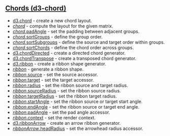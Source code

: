 ## [Chords (d3-chord)](https://github.com/d3/d3-chord/tree/v3.0.1)

- [d3.chord](https://github.com/d3/d3-chord/blob/v3.0.1/README.md#chord) - create a new chord layout.
- [_chord_](https://github.com/d3/d3-chord/blob/v3.0.1/README.md#_chord) - compute the layout for the given matrix.
- [_chord_.padAngle](https://github.com/d3/d3-chord/blob/v3.0.1/README.md#chord_padAngle) - set the padding between adjacent groups.
- [_chord_.sortGroups](https://github.com/d3/d3-chord/blob/v3.0.1/README.md#chord_sortGroups) - define the group order.
- [_chord_.sortSubgroups](https://github.com/d3/d3-chord/blob/v3.0.1/README.md#chord_sortSubgroups) - define the source and target order within groups.
- [_chord_.sortChords](https://github.com/d3/d3-chord/blob/v3.0.1/README.md#chord_sortChords) - define the chord order across groups.
- [d3.chordDirected](https://github.com/d3/d3-chord/blob/v3.0.1/README.md#chordDirected) - create a directed chord generator.
- [d3.chordTranspose](https://github.com/d3/d3-chord/blob/v3.0.1/README.md#chordTranspose) - create a transposed chord generator.
- [d3.ribbon](https://github.com/d3/d3-chord/blob/v3.0.1/README.md#ribbon) - create a ribbon shape generator.
- [_ribbon_](https://github.com/d3/d3-chord/blob/v3.0.1/README.md#_ribbon) - generate a ribbon shape.
- [_ribbon_.source](https://github.com/d3/d3-chord/blob/v3.0.1/README.md#ribbon_source) - set the source accessor.
- [_ribbon_.target](https://github.com/d3/d3-chord/blob/v3.0.1/README.md#ribbon_target) - set the target accessor.
- [_ribbon_.radius](https://github.com/d3/d3-chord/blob/v3.0.1/README.md#ribbon_radius) - set the ribbon source and target radius.
- [_ribbon_.sourceRadius](https://github.com/d3/d3-chord/blob/v3.0.1/README.md#ribbon_sourceRadius) - set the ribbon source radius.
- [_ribbon_.targetRadius](https://github.com/d3/d3-chord/blob/v3.0.1/README.md#ribbon_targetRadius) - set the ribbon target radius.
- [_ribbon_.startAngle](https://github.com/d3/d3-chord/blob/v3.0.1/README.md#ribbon_startAngle) - set the ribbon source or target start angle.
- [_ribbon_.endAngle](https://github.com/d3/d3-chord/blob/v3.0.1/README.md#ribbon_endAngle) - set the ribbon source or target end angle.
- [_ribbon_.padAngle](https://github.com/d3/d3-chord/blob/v3.0.1/README.md#ribbon_padAngle) - set the pad angle accessor.
- [_ribbon_.context](https://github.com/d3/d3-chord/blob/v3.0.1/README.md#ribbon_context) - set the render context.
- [d3.ribbonArrow](https://github.com/d3/d3-chord/blob/v3.0.1/README.md#ribbonArrow) - create an arrow ribbon generator.
- [_ribbonArrow_.headRadius](https://github.com/d3/d3-chord/blob/v3.0.1/README.md#ribbonArrow_headRadius) - set the arrowhead radius accessor.
